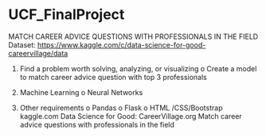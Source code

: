 # UCF_FinalProject

MATCH CAREER ADVICE QUESTIONS WITH PROFESSIONALS IN THE FIELD
Dataset: https://www.kaggle.com/c/data-science-for-good-careervillage/data

1.    Find a problem worth solving, analyzing, or visualizing
o    Create a model to match career advice question with top 3 professionals

2.    Machine Learning
o    Neural Networks

3.    Other requirements
o    Pandas
o    Flask
o    HTML /CSS/Bootstrap
kaggle.com
Data Science for Good: CareerVillage.org
Match career advice questions with professionals in the field
